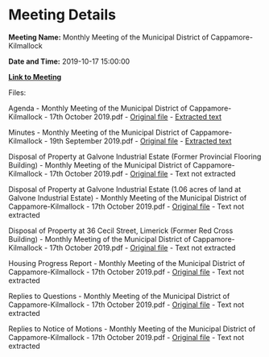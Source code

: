# Meeting Details

**Meeting Name:** Monthly Meeting of the Municipal District of Cappamore-Kilmallock

**Date and Time:** 2019-10-17 15:00:00

**[Link to Meeting](https://www.limerick.ie/council/whats-on/monthly-meeting-municipal-district-cappamore-kilmallock-53)**

Files: 

Agenda - Monthly Meeting of the Municipal District of Cappamore-Kilmallock - 17th October 2019.pdf - [Original file](https://www.limerick.ie/sites/default/files/media/documents/2019-10/03%20Agenda%20Oct%202019%20Meeting.pdf) - [Extracted text](./Agenda%20-%C2%A0Monthly%20Meeting%20of%20the%20Municipal%20District%20of%20Cappamore-Kilmallock%20-%2017th%20October%202019.md)

Minutes - Monthly Meeting of the Municipal District of Cappamore-Kilmallock - 19th September 2019.pdf - [Original file](https://www.limerick.ie/sites/default/files/media/documents/2019-10/04%20Minutes%2019th%20Sept%202019%20MD%20Mtg.pdf) - [Extracted text](./Minutes%20-%C2%A0Monthly%20Meeting%20of%20the%20Municipal%20District%20of%20Cappamore-Kilmallock%20-%2019th%20September%202019.md)

Disposal of Property at Galvone Industrial Estate (Former Provincial Flooring Building) - Monthly Meeting of the Municipal District of Cappamore-Kilmallock - 17th October 2019.pdf - [Original file](https://www.limerick.ie/sites/default/files/media/documents/2019-10/05%20Disposal.pdf) - Text not extracted

Disposal of Property at Galvone Industrial Estate (1.06 acres of land at Galvone Industrial Estate) - Monthly Meeting of the Municipal District of Cappamore-Kilmallock - 17th October 2019.pdf - [Original file](https://www.limerick.ie/sites/default/files/media/documents/2019-10/06%20Disposal.pdf) - Text not extracted

Disposal of Property at 36 Cecil Street, Limerick (Former Red Cross Building) - Monthly Meeting of the Municipal District of Cappamore-Kilmallock - 17th October 2019.pdf - [Original file](https://www.limerick.ie/sites/default/files/media/documents/2019-10/07%20Disposal.pdf) - Text not extracted

Housing Progress Report - Monthly Meeting of the Municipal District of Cappamore-Kilmallock - 17th October 2019.pdf - [Original file](https://www.limerick.ie/sites/default/files/media/documents/2019-10/08%20Housing%20Progress%20Report%20.pdf) - Text not extracted

Replies to Questions - Monthly Meeting of the Municipal District of Cappamore-Kilmallock - 17th October 2019.pdf - [Original file](https://www.limerick.ie/sites/default/files/media/documents/2019-10/Replies%20to%20Questions.pdf) - Text not extracted

Replies to Notice of Motions - Monthly Meeting of the Municipal District of Cappamore-Kilmallock - 17th October 2019.pdf - [Original file](https://www.limerick.ie/sites/default/files/media/documents/2019-10/Replies%20to%20Notice%20of%20Motions.pdf) - Text not extracted

